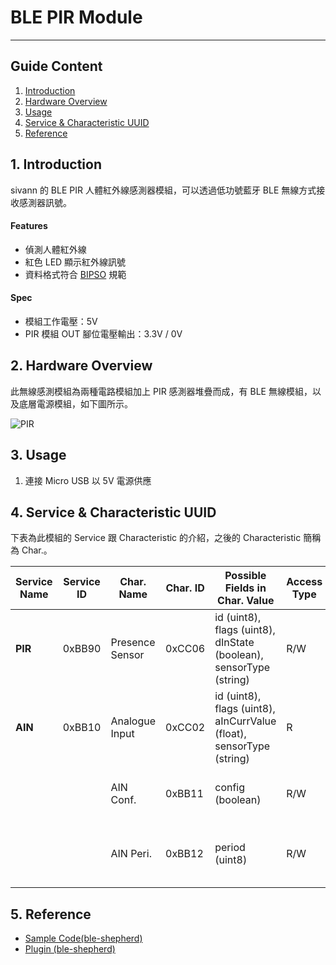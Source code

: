 
# BLE PIR Module  
---  

## Guide Content  

1. [Introduction](#Introduction)  
2. [Hardware Overview](#Hardware_Overview)  
3. [Usage](#Usage)  
4. [Service & Characteristic UUID](#Service_&_Characteristic_UUID)  
5. [Reference](#Reference)  


<a name="Introduction"></a>
## 1. Introduction  

sivann 的 BLE PIR 人體紅外線感測器模組，可以透過低功號藍牙 BLE 無線方式接收感測器訊號。  

#### Features  
 * 偵測人體紅外線  
 * 紅色 LED 顯示紅外線訊號  
 * 資料格式符合 [BIPSO](https://github.com/bluetoother/bipso/wiki/BIPSO-Specification "BIPSO") 規範  

#### Spec  
 * 模組工作電壓：5V  
 * PIR 模組 OUT 腳位電壓輸出：3.3V / 0V  


<a name="Hardware_Overview"></a>
## 2. Hardware Overview  

此無線感測模組為兩種電路模組加上 PIR 感測器堆疊而成，有 BLE 無線模組，以及底層電源模組，如下圖所示。  

![PIR](https://i.imgur.com/fb83A8h.png "PIR")  


<a name="Usage"></a>
## 3. Usage  

1. 連接 Micro USB 以 5V 電源供應  


<a name="Service_&_Characteristic_UUID"></a>
## 4. Service & Characteristic UUID  

下表為此模組的 Service 跟 Characteristic 的介紹，之後的 Characteristic 簡稱為 Char.。  

|  Service Name  |  Service ID  |  Char. Name       |  Char. ID  |  Possible Fields in Char. Value                                        |  Access Type  |  Unit  |  Description                                   |  
|----------------|--------------|-------------------|------------|------------------------------------------------------------------------|---------------|--------|------------------------------------------------|  
|  **PIR**       |   0xBB90     |  Presence Sensor  |  0xCC06    |  id (uint8), flags (uint8), dInState (boolean), sensorType (string)    |  R/W          |        |  0 (Low), 1 (High)                             |  
|  **AIN**       |   0xBB10     |  Analogue Input   |  0xCC02    |  id (uint8), flags (uint8), aInCurrValue (float), sensorType (string)  |  R            |  mV    |                                                |  
|                |              |  AIN Conf.        |  0xBB11    |  config (boolean)                                                      |  R/W          |        |  Measurment Switch. 0 (OFF), 1 (ON)            |  
|                |              |  AIN Peri.        |  0xBB12    |  period (uint8)                                                        |  R/W          |        |  Period = [Data * 10] ms, Data Range : 10~255  |  


<a name="Reference"></a>
## 5. Reference  

 * [Sample Code(ble-shepherd)](https://github.com/sivann-tw/hiver-iot-kit-ble/blob/master/example/pir.js "PIR Sample Code")  
 * [Plugin (ble-shepherd)](https://github.com/bluetoother/bshep-plugin-sivann-pir/blob/master/index.js "PIR Plugin")  
